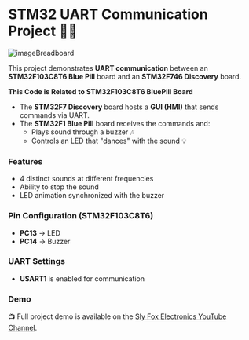 # STM32 UART Communication Project 🎵💡
![imageBreadboard](https://github.com/user-attachments/assets/d712668e-eccf-4565-b22a-25f33acc7566)

This project demonstrates **UART communication** between an **STM32F103C8T6 Blue Pill** board and an **STM32F746 Discovery** board.  

 **This Code is Related to STM32F103C8T6 BluePill Board**

- The **STM32F7 Discovery** board hosts a **GUI (HMI)** that sends commands via UART.  
- The **STM32F1 Blue Pill** board receives the commands and:  
  - Plays sound through a buzzer 🎶  
  - Controls an LED that "dances" with the sound 💡  

### Features
- 4 distinct sounds at different frequencies  
- Ability to stop the sound  
- LED animation synchronized with the buzzer  

### Pin Configuration (STM32F103C8T6)
- **PC13** → LED  
- **PC14** → Buzzer  

### UART Settings
- **USART1** is enabled for communication  

### Demo
📺 Full project demo is available on the [Sly Fox Electronics YouTube Channel](https://www.youtube.com/@slyfoxelectronics).
